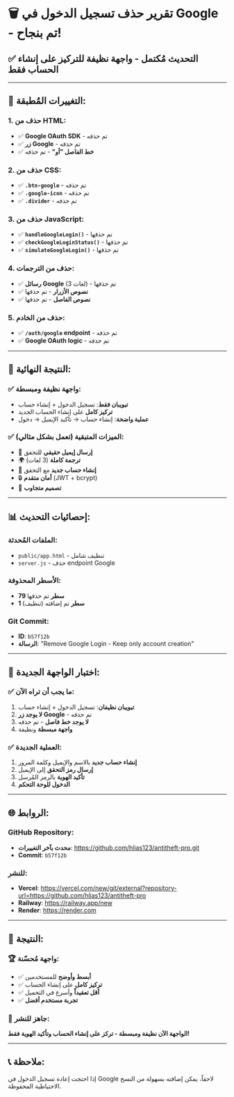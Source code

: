 # 🗑️ **تقرير حذف تسجيل الدخول في Google - تم بنجاح!**

## ✅ **التحديث مُكتمل - واجهة نظيفة للتركيز على إنشاء الحساب فقط**

---

## 🔧 **التغييرات المُطبقة:**

### **1. حذف من HTML:**
- ✅ **Google OAuth SDK** - تم حذفه
- ✅ **زر Google** - تم حذفه
- ✅ **خط الفاصل "أو"** - تم حذفه

### **2. حذف من CSS:**
- ✅ **`.btn-google`** - تم حذفه
- ✅ **`.google-icon`** - تم حذفه  
- ✅ **`.divider`** - تم حذفه

### **3. حذف من JavaScript:**
- ✅ **`handleGoogleLogin()`** - تم حذفها
- ✅ **`checkGoogleLoginStatus()`** - تم حذفها
- ✅ **`simulateGoogleLogin()`** - تم حذفها

### **4. حذف من الترجمات:**
- ✅ **رسائل Google** (3 لغات) - تم حذفها
- ✅ **نصوص الأزرار** - تم حذفها
- ✅ **نصوص الفاصل** - تم حذفها

### **5. حذف من الخادم:**
- ✅ **`/auth/google` endpoint** - تم حذفه
- ✅ **Google OAuth logic** - تم حذفه

---

## 🎯 **النتيجة النهائية:**

### ✅ **واجهة نظيفة ومبسطة:**
- **تبويبان فقط**: تسجيل الدخول + إنشاء حساب
- **تركيز كامل** على إنشاء الحساب الجديد
- **عملية واضحة**: إنشاء حساب → تأكيد الإيميل → دخول

### ✅ **الميزات المتبقية (تعمل بشكل مثالي):**
- 📧 **إرسال إيميل حقيقي** للتحقق
- 🌍 **ترجمة كاملة** (3 لغات)
- 👤 **إنشاء حساب جديد** مع التحقق
- 🔒 **أمان متقدم** (JWT + bcrypt)
- 📱 **تصميم متجاوب**

---

## 📊 **إحصائيات التحديث:**

### **الملفات المُحدثة:**
- `public/app.html` - تنظيف شامل
- `server.js` - حذف endpoint Google

### **الأسطر المحذوفة:**
- **79 سطر** تم حذفها
- **1 سطر** تم إضافته (تنظيف)

### **Git Commit:**
- **ID**: `b57f12b`
- **الرسالة**: "Remove Google Login - Keep only account creation"

---

## 🧪 **اختبار الواجهة الجديدة:**

### ✅ **ما يجب أن تراه الآن:**
1. **تبويبان نظيفان**: تسجيل الدخول + إنشاء حساب
2. **لا يوجد زر Google** - تم حذفه
3. **لا يوجد خط فاصل** - تم حذفه
4. **واجهة مبسطة** ونظيفة

### ✅ **العملية الجديدة:**
1. **إنشاء حساب جديد** بالاسم والإيميل وكلمة المرور
2. **إرسال رمز التحقق** إلى الإيميل
3. **تأكيد الهوية** بالرمز المُرسل
4. **الدخول للوحة التحكم**

---

## 🌐 **الروابط:**

### **GitHub Repository:**
- **محدث بآخر التغييرات**: https://github.com/hlias123/antitheft-pro.git
- **Commit**: `b57f12b`

### **للنشر:**
- **Vercel**: https://vercel.com/new/git/external?repository-url=https://github.com/hlias123/antitheft-pro
- **Railway**: https://railway.app/new
- **Render**: https://render.com

---

## 🎉 **النتيجة:**

### 🏆 **واجهة مُحسّنة:**
- ✅ **أبسط وأوضح** للمستخدمين
- ✅ **تركيز كامل** على إنشاء الحساب
- ✅ **أقل تعقيداً** وأسرع في التحميل
- ✅ **تجربة مستخدم أفضل**

### 🚀 **جاهز للنشر:**
**الواجهة الآن نظيفة ومبسطة - تركز على إنشاء الحساب وتأكيد الهوية فقط!**

---

## 📞 **ملاحظة:**
إذا احتجت إعادة تسجيل الدخول في Google لاحقاً، يمكن إضافته بسهولة من النسخ الاحتياطية المحفوظة.